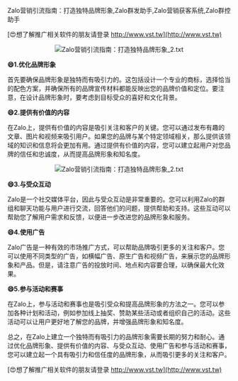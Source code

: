 Zalo营销引流指南：打造独特品牌形象,Zalo群发助手,Zalo营销获客系统,Zalo群控助手

[😍想了解推广相关软件的朋友请登录 http://www.vst.tw](http://www.vst.tw)

 <center><img src="https://vst.tw/MP4/tuiguang/png/7.png" alt="Zalo营销引流指南：打造独特品牌形象_2.txt"></center>

**😄1.优化品牌形象**

首先要确保品牌形象是独特而有吸引力的。这包括设计一个专业的商标，选择恰当的配色方案，并确保所有的品牌宣传材料都能反映出您的品牌价值和定位。要注意，在设计品牌形象时，要考虑到目标受众的喜好和文化背景。

**😄2.提供有价值的内容**

在Zalo上，提供有价值的内容是吸引关注和客户的关键。您可以通过发布有趣的文章、图片和视频来吸引用户。如果您的品牌与某个特定领域相关，那么提供该领域的知识和信息将会更加有用。通过提供有价值的内容，您可以建立起用户对您品牌的信任和忠诚度，从而提高品牌形象和知名度。

 <center><img src="https://vst.tw/MP4/tuiguang/png/5.png" alt="Zalo营销引流指南：打造独特品牌形象_2.txt"></center>

**😄3.与受众互动**

Zalo是一个社交媒体平台，因此与受众互动是非常重要的。您可以利用Zalo的群组和聊天功能与用户进行交流，回答他们的问题，提供帮助和支持。这些互动可以帮助您了解用户需求和反馈，以便进一步改进您的品牌形象和服务。

**😄4.使用广告**

Zalo广告是一种有效的市场推广方式，可以帮助品牌吸引更多的关注和客户。您可以使用不同类型的广告，如横幅广告、原生广告和视频广告，来展示您的品牌形象和产品。但是，请注意广告的投放时间、地点和内容要合理，以确保最大化效果。

**😄5.参与活动和赛事**

在Zalo上，参与活动和赛事也是吸引受众和提高品牌形象的方法之一。您可以参加各种计划和活动，例如参加线上抽奖、赞助某些活动或者组织自己的活动。这些活动可以让用户更好地了解您的品牌，并增强品牌形象和知名度。

总之，在Zalo上建立一个独特而有吸引力的品牌形象需要长期的努力和耐心。通过优化品牌形象、提供有价值的内容、与受众互动、使用广告和参与活动和赛事，您可以建立起一个具有吸引力和信任度的品牌形象，从而吸引更多的关注和客户。

[😍想了解推广相关软件的朋友请登录 http://www.vst.tw](http://www.vst.tw)




